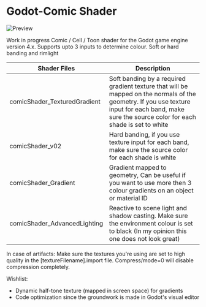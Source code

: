 # Godot-Comic Shader
![Preview](https://i.postimg.cc/Dy3bTN6K/kyubuscomicshader4.jpg)

Work in progress Comic / Cell / Toon shader for the Godot game engine version 4.x. Supports upto 3 inputs to determine colour. Soft or hard banding and rimlight


|Shader Files     |Description|
|-------------------------------|-------------|
|comicShader_TexturedGradient  |Soft banding by a required gradient texture that will be mapped on the normals of the geometry. If you use texture input for each band, make sure the source color for each shade is set to white|
|comicShader_v02	            |Hard banding, if you use texture input for each band, make sure the source color for each shade is white|
|comicShader_Gradient          |Gradient mapped to geometry, Can be useful if you want to use more then 3 colour gradients on an object or material ID|
|comicShader_AdvancedLighting   |Reactive to scene light and shadow casting. Make sure the environment colour is set to black (In my opinion this one does not look great)|

In case of artifacts: Make sure the textures you're using are set to high quality in the [textureFilename].import file. Compress/mode=0 will disable compression completely.

Wishlist:
- Dynamic half-tone texture (mapped in screen space) for gradients
- Code optimization since the groundwork is made in Godot's visual editor
